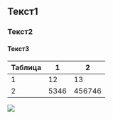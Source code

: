 ## Текст1

### Текст2

#### Текст3

| Таблица | 1    | 2          |
|---------|------|------------|
| 1       | 12   | 13         |
| 2       | 5346 | 456746 |

![](./zagolovok-2.png)
